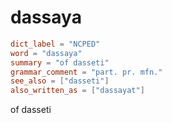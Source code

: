 # dassaya

``` toml
dict_label = "NCPED"
word = "dassaya"
summary = "of dasseti"
grammar_comment = "part. pr. mfn."
see_also = ["dasseti"]
also_written_as = ["dassayat"]
```

of dasseti

